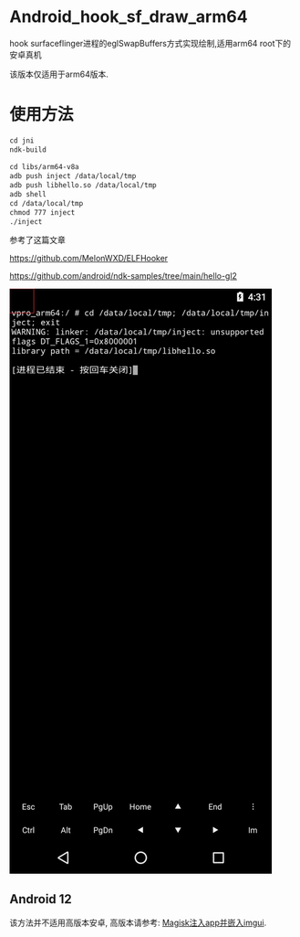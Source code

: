 # Android_hook_sf_draw_arm64
hook surfaceflinger进程的eglSwapBuffers方式实现绘制,适用arm64 root下的安卓真机

该版本仅适用于arm64版本.

# 使用方法
```
cd jni
ndk-build
```

```
cd libs/arm64-v8a
adb push inject /data/local/tmp
adb push libhello.so /data/local/tmp
adb shell
cd /data/local/tmp
chmod 777 inject
./inject
```


参考了这篇文章

https://github.com/MelonWXD/ELFHooker

https://github.com/android/ndk-samples/tree/main/hello-gl2


![image](img/img.jpg)

## Android 12
该方法并不适用高版本安卓,
高版本请参考:
[Magisk注入app并嵌入imgui](https://pshocker.github.io/2022/03/21/Magisk%E6%B3%A8%E5%85%A5app%E5%B9%B6%E5%B5%8C%E5%85%A5imgui/).